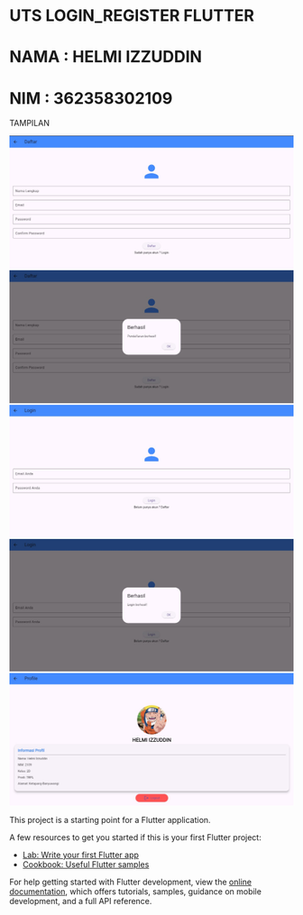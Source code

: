 # UTS LOGIN_REGISTER FLUTTER

# NAMA : HELMI IZZUDDIN
# NIM  : 362358302109

TAMPILAN

![Screenshoot](assets/images/ss_daftar.jpg)
![Screenshoot](assets/images/ss_pendaftaran_berhasil.jpg)
![Screenshoot](assets/images/ss_login.jpg)
![Screenshoot](assets/images/ss_login_berhasil.jpg)
![Screenshoot](assets/images/ss_profile.jpg)

This project is a starting point for a Flutter application.

A few resources to get you started if this is your first Flutter project:

- [Lab: Write your first Flutter app](https://docs.flutter.dev/get-started/codelab)
- [Cookbook: Useful Flutter samples](https://docs.flutter.dev/cookbook)

For help getting started with Flutter development, view the
[online documentation](https://docs.flutter.dev/), which offers tutorials,
samples, guidance on mobile development, and a full API reference.
